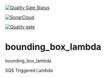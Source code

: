 [![Quality Gate Status](https://sonarcloud.io/api/project_badges/measure?project=vsd7_bounding_box_lambda&metric=alert_status)](https://sonarcloud.io/dashboard?id=vsd7_bounding_box_lambda)

[![SonarCloud](https://sonarcloud.io/images/project_badges/sonarcloud-white.svg)](https://sonarcloud.io/dashboard?id=vsd7_bounding_box_lambda)

[![Quality gate](https://sonarcloud.io/api/project_badges/quality_gate?project=vsd7_bounding_box_lambda)](https://sonarcloud.io/dashboard?id=vsd7_bounding_box_lambda)


# bounding_box_lambda
bounding_box_lambda

SQS Triggered Lambda
